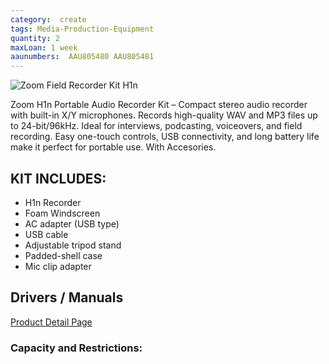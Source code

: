 ```yaml
---
category:  create
tags: Media-Production-Equipment
quantity: 2
maxLoan: 1 week
aaunumbers:  AAU805480 AAU805481
---
```

![Zoom Field Recorder Kit H1n](https://zoomcorp.com/media/original_images/APH-1n_img3_path.png.768x0_q60.png)

Zoom H1n Portable Audio  Recorder Kit – Compact stereo audio recorder with built-in X/Y microphones. Records high-quality WAV and MP3 files up to 24-bit/96kHz. Ideal for interviews, podcasting, voiceovers, and field recording. Easy one-touch controls, USB connectivity, and long battery life make it perfect for portable use. With Accesories.
## KIT INCLUDES:
-  H1n Recorder
-  Foam Windscreen 
-  AC adapter (USB type)  
-  USB cable  
-  Adjustable tripod stand 
-  Padded-shell case 
-  Mic clip adapter

## Drivers / Manuals
[Product Detail Page](https://zoomcorp.com/en/us/handheld-recorders/handheld-recorders/h1n-handy-recorder/h1n-support/)



### Capacity and Restrictions:
